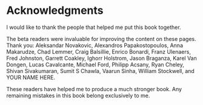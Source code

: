 # Acknowledgments

I would like to thank the people
that helped me put this book together.

The beta readers were invaluable
for improving the content
on these pages.
Thank you:
Aleksandar Novakovic,
Alexandros Papakostopoulos,
Anna Makarudze,
Chad Lemmer,
Craig Balsillie,
Enrico Bonardi,
Franz Ulenaers,
Fred Johnston,
Garrett Coakley,
Ighorr Holstrom,
Jason Braganza,
Karel Van Dongen,
Lucas Cavalcante,
Michael Ford,
Philipp Acsany,
Ryan Cheley,
Shivan Sivakumaran,
Sumit S Chawla,
Vaarun Sinha,
William Stockwell,
and
YOUR NAME HERE.

These readers have helped me
to produce a much stronger book.
Any remaining mistakes in this book
belong exclusively to me.
